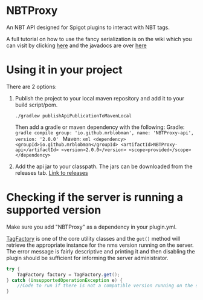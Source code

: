 # NBTProxy
An NBT API designed for Spigot plugins to interact with NBT tags.

A full tutorial on how to use the fancy serialization is on the wiki which
you can visit by clicking [here](https://github.com/MrBlobman/NBTProxy/wiki)
and the javadocs are over [here](http://mrblobman.github.io/NBTProxy/docs/)

Using it in your project
========================

There are 2 options:

1. Publish the project to your local maven repository and add it to your
   build script/pom.
   ```
   ./gradlew publishApiPublicationToMavenLocal
   ```
   Then add a gradle or maven dependency with the following:
       Gradle:
       ```gradle
          compile group: 'io.github.mrblobman', name: 'NBTProxy-api', version: '2.0.0'
       ```
       Maven:
       ```xml
       <dependency>
           <groupId>io.github.mrblobman</groupId>
           <artifactId>NBTProxy-api</artifactId>
           <version>2.0.0</version>
           <scope>provided</scope>
       </dependency>
       ```

2. Add the api jar to your classpath. The jars can be downloaded from the releases
   tab. [Link to releases](https://github.com/MrBlobman/NBTProxy/releases)
   
Checking if the server is running a supported version
=====================================================

Make sure you add "NBTProxy" as a dependency in your plugin.yml.

[TagFactory](http://mrblobman.github.io/NBTProxy/docs/io/github/mrblobman/nbt/TagFactory.html)
is one of the core utility classes and the `get()` method will retrieve the appropriate instance
for the nms version running on the server. The error message is fairly descriptive and printing
it and then disabling the plugin should be sufficient for informing the server administrator.
```java
try {
    TagFactory factory = TagFactory.get();
} catch (UnsupportedOperationException e) {
    //Code to run if there is not a compatible version running on the server
}
```